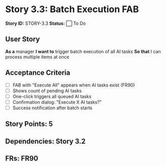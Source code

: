 # Story 3.3: Batch Execution FAB

**Story ID:** STORY-3.3
**Status:** ⬜ To Do

## User Story
**As a** manager
**I want to** trigger batch execution of all AI tasks
**So that** I can process multiple items at once

## Acceptance Criteria
- [ ] FAB with "Execute All" appears when AI tasks exist (FR90)
- [ ] Shows count of pending AI tasks
- [ ] One-click triggers all queued AI tasks
- [ ] Confirmation dialog: "Execute X AI tasks?"
- [ ] Success notification after batch starts

## Story Points: 5
## Dependencies: Story 3.2
## FRs: FR90
